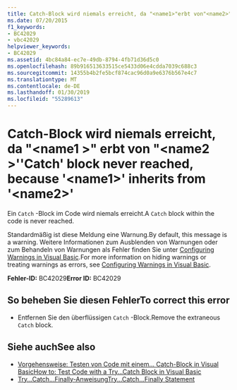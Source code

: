 ```yaml
---
title: Catch-Block wird niemals erreicht, da "<name1>"erbt von"<name2>"
ms.date: 07/20/2015
f1_keywords:
- BC42029
- vbc42029
helpviewer_keywords:
- BC42029
ms.assetid: 4bc84a84-ec7e-49db-8794-4fb71d36d5c0
ms.openlocfilehash: 89b916513633515ce5433d06e4cdda7039c688c3
ms.sourcegitcommit: 14355b4b2fe5bcf874cac96d0a9e6376b567e4c7
ms.translationtype: MT
ms.contentlocale: de-DE
ms.lasthandoff: 01/30/2019
ms.locfileid: "55289613"
---
```

# <a name="catch-block-never-reached-because-name1-inherits-from-name2"></a><span data-ttu-id="24693-102">Catch-Block wird niemals erreicht, da "\<name1 >" erbt von "\<name2 >'</span><span class="sxs-lookup"><span data-stu-id="24693-102">'Catch' block never reached, because '\<name1>' inherits from '\<name2>'</span></span>
<span data-ttu-id="24693-103">Ein `Catch` -Block im Code wird niemals erreicht.</span><span class="sxs-lookup"><span data-stu-id="24693-103">A `Catch` block within the code is never reached.</span></span>  
  
 <span data-ttu-id="24693-104">Standardmäßig ist diese Meldung eine Warnung.</span><span class="sxs-lookup"><span data-stu-id="24693-104">By default, this message is a warning.</span></span> <span data-ttu-id="24693-105">Weitere Informationen zum Ausblenden von Warnungen oder zum Behandeln von Warnungen als Fehler finden Sie unter [Configuring Warnings in Visual Basic](/visualstudio/ide/configuring-warnings-in-visual-basic).</span><span class="sxs-lookup"><span data-stu-id="24693-105">For more information on hiding warnings or treating warnings as errors, see [Configuring Warnings in Visual Basic](/visualstudio/ide/configuring-warnings-in-visual-basic).</span></span>  
  
 <span data-ttu-id="24693-106">**Fehler-ID:** BC42029</span><span class="sxs-lookup"><span data-stu-id="24693-106">**Error ID:** BC42029</span></span>  
  
## <a name="to-correct-this-error"></a><span data-ttu-id="24693-107">So beheben Sie diesen Fehler</span><span class="sxs-lookup"><span data-stu-id="24693-107">To correct this error</span></span>  
  
-   <span data-ttu-id="24693-108">Entfernen Sie den überflüssigen `Catch` -Block.</span><span class="sxs-lookup"><span data-stu-id="24693-108">Remove the extraneous `Catch` block.</span></span>  
  
## <a name="see-also"></a><span data-ttu-id="24693-109">Siehe auch</span><span class="sxs-lookup"><span data-stu-id="24693-109">See also</span></span>
- [<span data-ttu-id="24693-110">Vorgehensweise: Testen von Code mit einem... Catch-Block in Visual Basic</span><span class="sxs-lookup"><span data-stu-id="24693-110">How to: Test Code with a Try…Catch Block in Visual Basic</span></span>](https://msdn.microsoft.com/library/8368e205-ed73-4185-a247-af84fb4fafa9)
- [<span data-ttu-id="24693-111">Try...Catch...Finally-Anweisung</span><span class="sxs-lookup"><span data-stu-id="24693-111">Try...Catch...Finally Statement</span></span>](../../visual-basic/language-reference/statements/try-catch-finally-statement.md)
